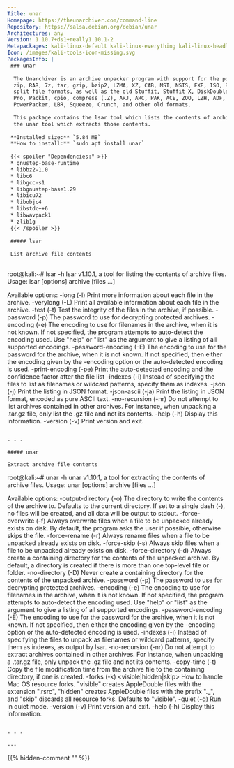 ```yaml
---
Title: unar
Homepage: https://theunarchiver.com/command-line
Repository: https://salsa.debian.org/debian/unar
Architectures: any
Version: 1.10.7+ds1+really1.10.1-2
Metapackages: kali-linux-default kali-linux-everything kali-linux-headless kali-linux-large kali-tools-forensics kali-tools-respond 
Icon: /images/kali-tools-icon-missing.svg
PackagesInfo: |
 ### unar
 
  The Unarchiver is an archive unpacker program with support for the popular
  zip, RAR, 7z, tar, gzip, bzip2, LZMA, XZ, CAB, MSI, NSIS, EXE, ISO, BIN, and
  split file formats, as well as the old Stuffit, Stuffit X, DiskDouble, Compact
  Pro, Packit, cpio, compress (.Z), ARJ, ARC, PAK, ACE, ZOO, LZH, ADF, DMS, LZX,
  PowerPacker, LBR, Squeeze, Crunch, and other old formats.
   
  This package contains the lsar tool which lists the contents of archives and
  the unar tool which extracts those contents.
 
 **Installed size:** `5.84 MB`  
 **How to install:** `sudo apt install unar`  
 
 {{< spoiler "Dependencies:" >}}
 * gnustep-base-runtime 
 * libbz2-1.0
 * libc6 
 * libgcc-s1 
 * libgnustep-base1.29 
 * libicu72 
 * libobjc4 
 * libstdc++6 
 * libwavpack1 
 * zlib1g 
 {{< /spoiler >}}
 
 ##### lsar
 
 List archive file contents
 
 ```
 root@kali:~# lsar -h
 lsar v1.10.1, a tool for listing the contents of archive files.
 Usage: lsar [options] archive [files ...]
 
 Available options:
 -long (-l)                      Print more information about each file in the
                                 archive.
 -verylong (-L)                  Print all available information about each file
                                 in the archive.
 -test (-t)                      Test the integrity of the files in the archive,
                                 if possible.
 -password (-p) <string>         The password to use for decrypting protected
                                 archives.
 -encoding (-e) <encoding name>  The encoding to use for filenames in the
                                 archive, when it is not known. If not specified,
                                 the program attempts to auto-detect the encoding
                                 used. Use "help" or "list" as the argument to
                                 give a listing of all supported encodings.
 -password-encoding (-E) <name>  The encoding to use for the password for the
                                 archive, when it is not known. If not specified,
                                 then either the encoding given by the -encoding
                                 option or the auto-detected encoding is used.
 -print-encoding (-pe)           Print the auto-detected encoding and the
                                 confidence factor after the file list
 -indexes (-i)                   Instead of specifying the files to list as
                                 filenames or wildcard patterns, specify them as
                                 indexes.
 -json (-j)                      Print the listing in JSON format.
 -json-ascii (-ja)               Print the listing in JSON format, encoded as
                                 pure ASCII text.
 -no-recursion (-nr)             Do not attempt to list archives contained in
                                 other archives. For instance, when unpacking a
                                 .tar.gz file, only list the .gz file and not its
                                 contents.
 -help (-h)                      Display this information.
 -version (-v)                   Print version and exit.
 ```
 
 - - -
 
 ##### unar
 
 Extract archive file contents
 
 ```
 root@kali:~# unar -h
 unar v1.10.1, a tool for extracting the contents of archive files.
 Usage: unar [options] archive [files ...]
 
 Available options:
 -output-directory (-o) <string>    The directory to write the contents of the
                                    archive to. Defaults to the current
                                    directory. If set to a single dash (-), no
                                    files will be created, and all data will be
                                    output to stdout.
 -force-overwrite (-f)              Always overwrite files when a file to be
                                    unpacked already exists on disk. By default,
                                    the program asks the user if possible,
                                    otherwise skips the file.
 -force-rename (-r)                 Always rename files when a file to be
                                    unpacked already exists on disk.
 -force-skip (-s)                   Always skip files when a file to be unpacked
                                    already exists on disk.
 -force-directory (-d)              Always create a containing directory for the
                                    contents of the unpacked archive. By default,
                                    a directory is created if there is more than
                                    one top-level file or folder.
 -no-directory (-D)                 Never create a containing directory for the
                                    contents of the unpacked archive.
 -password (-p) <string>            The password to use for decrypting protected
                                    archives.
 -encoding (-e) <encoding name>     The encoding to use for filenames in the
                                    archive, when it is not known. If not
                                    specified, the program attempts to
                                    auto-detect the encoding used. Use "help" or
                                    "list" as the argument to give a listing of
                                    all supported encodings.
 -password-encoding (-E) <name>     The encoding to use for the password for the
                                    archive, when it is not known. If not
                                    specified, then either the encoding given by
                                    the -encoding option or the auto-detected
                                    encoding is used.
 -indexes (-i)                      Instead of specifying the files to unpack as
                                    filenames or wildcard patterns, specify them
                                    as indexes, as output by lsar.
 -no-recursion (-nr)                Do not attempt to extract archives contained
                                    in other archives. For instance, when
                                    unpacking a .tar.gz file, only unpack the .gz
                                    file and not its contents.
 -copy-time (-t)                    Copy the file modification time from the
                                    archive file to the containing directory, if
                                    one is created.
 -forks (-k) <visible|hidden|skip>  How to handle Mac OS resource forks.
                                    "visible" creates AppleDouble files with the
                                    extension ".rsrc", "hidden" creates
                                    AppleDouble files with the prefix "._", and
                                    "skip" discards all resource forks. Defaults
                                    to "visible".
 -quiet (-q)                        Run in quiet mode.
 -version (-v)                      Print version and exit.
 -help (-h)                         Display this information.
 ```
 
 - - -
 
---
```

{{% hidden-comment "<!--Do not edit anything above this line-->" %}}
